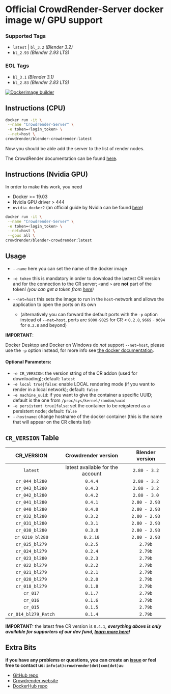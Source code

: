 # Official CrowdRender-Server docker image w/ GPU support

### Supported Tags

- `latest` | `bl_3.2` *(Blender 3.2)*
- `bl_2.93` *(Blender 2.93 LTS)*

### EOL Tags

- `bl_3.1` *(Blender 3.1)*
- `bl_2.83` *(Blender 2.83 LTS)*

[![Dockerimage builder](https://github.com/crowdrender/cr-docker/actions/workflows/dockerimage-latest.yml/badge.svg)](https://github.com/crowdrender/cr-docker/actions/workflows/dockerimage-latest.yml)

## Instructions (CPU)

```bash
docker run -it \
 --name "Crowdrender-Server" \
 -e token=<login_token> \
 --net=host \
crowdrender/blender-crowdrender:latest
```

Now you should be able add the server to the list of render nodes.

The CrowdRender documentation can be found [here](https://www.crowd-render.com/learn).

## Instructions (Nvidia GPU)

In order to make this work, you need 

- Docker >= 19.03 
- Nvidia GPU driver > 444
- `nvidia-docker2` (an official guide by Nvidia can be found [here](https://docs.nvidia.com/datacenter/cloud-native/container-toolkit/install-guide.html))

```bash
docker run -it \
 --name "Crowdrender-Server" \
 -e token=<login_token> \
 --net=host \
 --gpus all \
crowdrender/blender-crowdrender:latest
```

## Usage

- `--name` here you can set the name of the docker image

- `-e token` this is mandatory in order to download the lastest CR version and for the connection to the CR server; `<`and `>` are **not** part of the token!
  _(you can get a token from [here](https://discovery.crowd-render.com/profile))_

- `--net=host` this sets the image to run in the `host`-network and allows the application to open the ports on its own 
  
  - (alternatively you can forward the default ports with the `-p` option instead of `--net=host`, ports are `9000`-`9025` for CR < `0.2.8`, `9669` - `9694` for `0.2.8` and beyond)

**IMPORTANT**:

Docker Desktop and Docker on Windows do *not* support `--net=host`, please use the `-p` option instead, for more info see [the docker documentation](https://docs.docker.com/engine/reference/commandline/run/#publish-or-expose-port--p---expose).

#### Optional Parameters:

- `-e CR_VERSION`: the version string of the CR addon (used for downloading); default: `latest`
- `-e local true|false`: enable LOCAL rendering mode (if you want to render in a local network); default: `false`
- `-e machine_uuid`: if you want to give the container a specific UUID; default is the one from `/proc/sys/kernel/random/uuid`
- `-e persistent true|false`: set the container to be reigstered as a persistent node; default: `false`
- `--hostname`: change hostname of the docker container (this is the name that will appear on the CR clients list)

## `CR_VERSION` Table

| CR_VERSION           | Crowdrender version              | Blender version |
|:--------------------:|:--------------------------------:|:---------------:|
| `latest`             | latest available for the account | `2.80 - 3.2`    |
| `cr_044_bl280`       | `0.4.4`                          | `2.80 - 3.2`    |
| `cr_043_bl280`       | `0.4.3`                          | `2.80 - 3.2`    |
| `cr_042_bl280`       | `0.4.2`                          | `2.80 - 3.0`    |
| `cr_041_bl280`       | `0.4.1`                          | `2.80 - 2.93`   |
| `cr_040_bl280`       | `0.4.0`                          | `2.80 - 2.93`   |
| `cr_032_bl280`       | `0.3.2`                          | `2.80 - 2.93`   |
| `cr_031_bl280`       | `0.3.1`                          | `2.80 - 2.93`   |
| `cr_030_bl280`       | `0.3.0`                          | `2.80 - 2.93`   |
| `cr_0210_bl280`      | `0.2.10`                         | `2.80 - 2.93`   |
| `cr_025_bl279`       | `0.2.5`                          | `2.79b`         |
| `cr_024_bl279`       | `0.2.4`                          | `2.79b`         |
| `cr_023_bl280`       | `0.2.3`                          | `2.79b`         |
| `cr_022_bl279`       | `0.2.2`                          | `2.79b`         |
| `cr_021_bl279`       | `0.2.1`                          | `2.79b`         |
| `cr_020_bl279`       | `0.2.0`                          | `2.79b`         |
| `cr_018_bl279`       | `0.1.8`                          | `2.79b`         |
| `cr_017`             | `0.1.7`                          | `2.79b`         |
| `cr_016`             | `0.1.6`                          | `2.79b`         |
| `cr_015`             | `0.1.5`                          | `2.79b`         |
| `cr_014_bl279_Patch` | `0.1.4`                          | `2.79b`         |

**IMPORTANT:** the latest free CR version is `0.4.1`, ***everything above is only available for supporters of our dev fund, [learn more here](https://www.crowd-render.com/crowdfunding)!***

## Extra Bits

**if you have any problems or questions, you can create an [issue](https://github.com/crowdrender/cr-docker/issues) or feel free to contact us: `info(at)crowdrender(dot)com(dot)au`**

- [GitHub repo](https://github.com/crowdrender/cr-docker) 
- [Crowdrender website](https://www.crowd-render.com/) 
- [DockerHub repo](https://hub.docker.com/r/crowdrender/blender-crowdrender)
